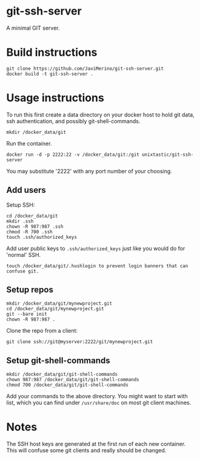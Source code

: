git-ssh-server
=================

A minimal GIT server.

Build instructions
==================

    git clone https://github.com/JaviMerino/git-ssh-server.git
    docker build -t git-ssh-server .

Usage instructions
==================

To run this first create a data directory on your docker host to hold git data, ssh authentication,
and possibly git-shell-commands.

    mkdir /docker_data/git

Run the container.

    docker run -d -p 2222:22 -v /docker_data/git:/git unixtastic/git-ssh-server

You may substitute '2222' with any port number of your choosing.

Add users
---------

Setup SSH:

    cd /docker_data/git
    mkdir .ssh
    chown -R 987:987 .ssh
    chmod -R 700 .ssh
    touch .ssh/authorized_keys

Add user public keys to `.ssh/authorized_keys` just like you would do for 'normal' SSH.

    touch /docker_data/git/.hushlogin to prevent login banners that can confuse git.

Setup repos
-----------

    mkdir /docker_data/git/mynewproject.git
    cd /docker_data/git/mynewproject.git
    git --bare init
    chown -R 987:987 .

Clone the repo from a client:

    git clone ssh://git@myserver:2222/git/mynewproject.git

Setup git-shell-commands
------------------------

    mkdir /docker_data/git/git-shell-commands
    chown 987:987 /docker_data/git/git-shell-commands
    chmod 700 /docker_data/git/git-shell-commands

Add your commands to the above directory. You might want to start with list, which
you can find under `/usr/share/doc` on most git client machines.

Notes
=====

The SSH host keys are generated at the first run of each new container. This will confuse some git clients and really should be changed.
